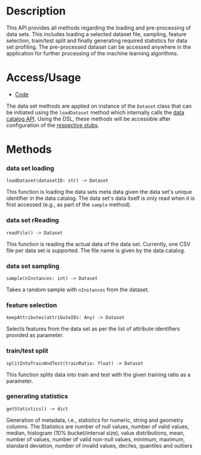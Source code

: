 # Description

This API provides all methods regarding the loading and pre-processing of data sets. This includes loading a selected dataset file, sampling, feature selection, train/test split and finally generating required statistics for data set profiling. The pre-processed dataset can be accessed anywhere in the application for further processing of the machine learning algorithms.

# Access/Usage

* [Code](https://github.com/Simple-ML/RuntimeData/tree/main/api/simpleml/dataset)

The data set methods are applied on instance of the `Dataset` class that can be initiated using the `loadDataset` method which internally calls the [data catalog API](https://github.com/Anzumana/Simple-ML/wiki/Dataset-API).
Using the DSL, these methods will be accessible after configuration of the [respective stubs](https://github.com/Simple-ML/Stdlib/blob/master/stubs/simpleml/dataset/dataset.stub.simpleml).

# Methods

### data set loading

`loadDataset(datasetID: str) -> Dataset`

This function is loading the data sets meta data given the data set's unique identifier in the data catalog. The data set's data itself is only read when it is first accessed (e.g., as part of the `sample` method).

### data set rReading

`readFile() -> Dataset`

This function is reading the actual data of the data set. Currently, one CSV file per data set is supported. The file name is given by the data catalog.

### data set sampling

`sample(nInstances: int) -> Dataset`

Takes a random sample with `nInstances` from the dataset.

### feature selection 

`keepAttributes(attributeIDs: Any) -> Dataset`

Selects features from the data set as per the list of attribute identifiers provided as parameter.

### train/test split 

`splitIntoTrainAndTest(trainRatio: float) -> Dataset`

This function splits data into train and test with the given training ratio as a parameter.

### generating statistics

`getStatistics() -> dict`

Generation of metadata, i.e., statistics for numeric, string and geometry columns. 
The Statistics are number of null values, number of valid values, median, histogram (10% bucket/interval size), value distributions, mean, number of values, number of valid non-null values, minimum, maximum, standard deviation, number of invalid values, deciles, quantiles and outliers